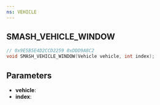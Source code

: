 ```yaml
---
ns: VEHICLE
---
```

## SMASH_VEHICLE_WINDOW

```c
// 0x9E5B5E4D2CCD2259 0xDDD9A8C2
void SMASH_VEHICLE_WINDOW(Vehicle vehicle, int index);
```


## Parameters
* **vehicle**: 
* **index**: 

